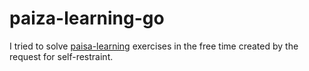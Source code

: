 # paiza-learning-go
I tried to solve [paisa-learning](https://paiza.jp/works/mondai) exercises in the free time created by the request for self-restraint.
